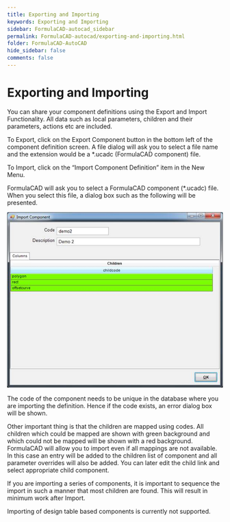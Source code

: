 ```yaml
---
title: Exporting and Importing
keywords: Exporting and Importing
sidebar: FormulaCAD-autocad_sidebar
permalink: FormulaCAD-autocad/exporting-and-importing.html
folder: FormulaCAD-AutoCAD
hide_sidebar: false
comments: false
---
```

# Exporting and Importing



You can share your component definitions using the Export and Import Functionality. All data such as local parameters, children and their parameters, actions etc are included.

To Export, click on the Export Component button in the bottom left of the component definition screen. A file dialog will ask you to select a file name and the extension would be a *.ucadc (FormulaCAD component) file.

To Import, click on the “Import Component Definition” item in the New Menu.

FormulaCAD will ask you to select a FormulaCAD component (*.ucadc) file. When you select this file, a dialog box such as the following will be presented.

![](/images/import-component.jpg)

The code of the component needs to be unique in the database where you are importing the definition. Hence if the code exists, an error dialog box will be shown.

Other important thing is that the children are mapped using codes. All children which could be mapped are shown with green background and which could not be mapped will be shown with a red background.  FormulaCAD will allow you to import even if all mappings are not available. In this case an entry will be added to the children list of component and all parameter overrides will also be added. You can later edit the child link and select appropriate child component.

If you are importing a series of components, it is important to sequence the import in such a manner that most children are found. This will result in minimum work after Import.

Importing of design table based components is currently not supported.
